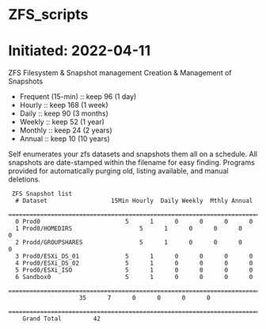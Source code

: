 # ZFS_scripts
# Initiated: 2022-04-11

ZFS Filesystem & Snapshot management
Creation & Management of Snapshots
 -  Frequent (15-min) :: keep  96 (1 day)
 -  Hourly            :: keep 168 (1 week)
 -  Daily             :: keep  90 (3 months)
 -  Weekly            :: keep  52 (1 year)
 -  Monthly           :: keep  24 (2 years)
 -  Annual            :: keep  10 (10 years)

Self enumerates your zfs datasets and snapshots them all on a schedule. All snapshots are date-stamped within the filename for easy finding. Programs provided for automatically purging old, listing available, and manual deletions.

```
 ZFS Snapshot list
  # Dataset             	 15Min Hourly  Daily Weekly  Mthly Annual
 ========================================================================
  0 Prod0               	     5      1      0      0      0      0
  1 Prod0/HOMEDIRS          	     5      1      0      0      0      0
  2 Prodd/GROUPSHARES        	     5      1      0      0      0      0
  3 Prod0/ESXi_DS_01      	     5      1      0      0      0      0
  4 Prod0/ESXi_DS_02      	     5      1      0      0      0      0
  5 Prod0/ESXi_ISO        	     5      1      0      0      0      0
  6 Sandbox0            	     5      1      0      0      0      0
 ========================================================================
				    35      7      0      0      0      0
 ========================================================================
	Grand Total		    42
```

